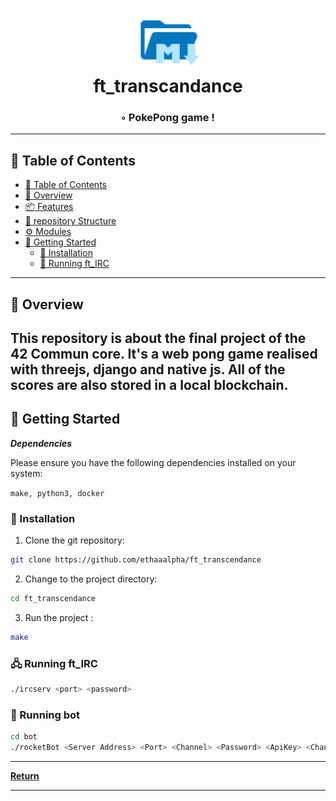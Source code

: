 <div align="center">
<h1 align="center">
<img src="https://raw.githubusercontent.com/PKief/vscode-material-icon-theme/ec559a9f6bfd399b82bb44393651661b08aaf7ba/icons/folder-markdown-open.svg" width="100" />
<br>ft_transcandance</h1>
<h3>◦ PokePong game !</h3>
</div>

---

## 📖 Table of Contents
- [📖 Table of Contents](#-table-of-contents)
- [📍 Overview](#-overview)
- [📦 Features](#-features)
- [📂 repository Structure](#-repository-structure)
- [⚙️ Modules](#modules)
- [🚀 Getting Started](#-getting-started)
    - [🔧 Installation](#-installation)
    - [🤖 Running ft_IRC](#-running-ft_IRC)
---


## 📍 Overview

This repository is about the final project of the 42 Commun core. It's a web pong game realised with threejs, django and native js. All of the scores are also stored in a local blockchain.
---

## 🚀 Getting Started

***Dependencies***

Please ensure you have the following dependencies installed on your system:

`make, python3, docker`

### 🔧 Installation

1. Clone the git repository:
```sh
git clone https://github.com/ethaaalpha/ft_transcendance
```

2. Change to the project directory:
```sh
cd ft_transcendance
```

3. Run the project :
```sh
make
```

### 🖧 Running ft_IRC

```sh
./ircserv <port> <password>
```

### 🤖 Running bot

```sh
cd bot
./rocketBot <Server Address> <Port> <Channel> <Password> <ApiKey> <Channel Password(optional)>
```
---

[**Return**](#Top)

---

